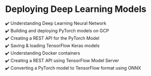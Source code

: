 # Deploying Deep Learning Models

:heavy_check_mark: Understanding Deep Learning Neural Network \
:heavy_check_mark: Building and deploying PyTorch models on GCP \
:heavy_check_mark: Creating a REST API for the PyTorch Model \
:heavy_check_mark: Saving & loading TensorFlow Keras models \
:heavy_check_mark: Understanding Docker containers \
:heavy_check_mark: Creating a REST API using TensorFlow Model Server \
:heavy_check_mark: Converting a PyTorch model to TensorFlow format using ONNX
